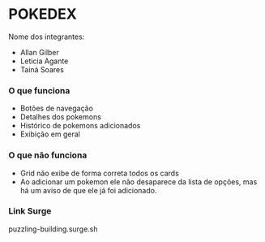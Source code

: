 # POKEDEX

Nome dos integrantes: 
- Allan Gilber
- Leticia Agante
- Tainá Soares

### O que funciona
- Botões de navegação
- Detalhes dos pokemons
- Histórico de pokemons adicionados
- Exibição em geral

### O que não funciona
- Grid não exibe de forma correta todos os cards
- Ao adicionar um pokemon ele não desaparece da lista de opções, mas há um aviso de que ele já foi adicionado.

### Link Surge 
 puzzling-building.surge.sh
